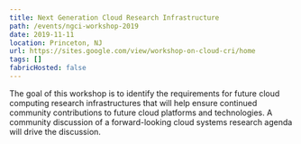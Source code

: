 ```yaml
---
title: Next Generation Cloud Research Infrastructure
path: /events/ngci-workshop-2019
date: 2019-11-11
location: Princeton, NJ
url: https://sites.google.com/view/workshop-on-cloud-cri/home
tags: []
fabricHosted: false
---
```


The goal of this workshop is to identify the requirements for future cloud computing research infrastructures that will help ensure continued community contributions to future cloud platforms and technologies. A community discussion of a forward-looking cloud systems research agenda will drive the discussion.
